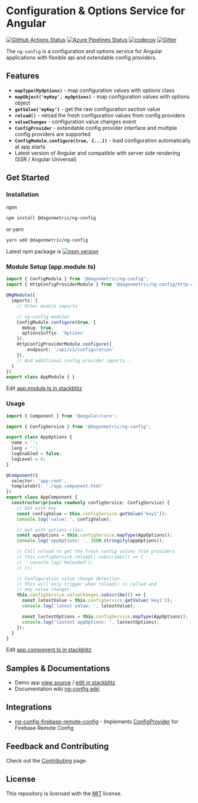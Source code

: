 # Configuration & Options Service for Angular

[![GitHub Actions Status](https://github.com/DagonMetric/ng-config/workflows/Main%20Workflow/badge.svg)](https://github.com/DagonMetric/ng-config/actions)
[![Azure Pipelines Status](https://dev.azure.com/DagonMetric/ng-config/_apis/build/status/DagonMetric.ng-config?branchName=master)](https://dev.azure.com/DagonMetric/ng-config/_build?definitionId=9)
[![codecov](https://codecov.io/gh/DagonMetric/ng-config/branch/master/graph/badge.svg)](https://codecov.io/gh/DagonMetric/ng-config)
[![Gitter](https://badges.gitter.im/DagonMetric/general.svg)](https://gitter.im/DagonMetric/general?utm_source=badge&utm_medium=badge&utm_campaign=pr-badge)

The `ng-config` is a configuration and options service for Angular applications with flexible api and extendable config providers.

## Features

* **`mapType(MyOptions)`** - map configuration values with options class
* **`mapObject('myKey', myOptions)`** - map configuration values with options object
* **`getValue('myKey')`** - get the raw configuration section value
* **`reload()`** - reload the fresh configuration values from config providers
* **`valueChanges`** - configuration value changes event
* **`ConfigProvider`** - extendable config provider interface and multiple config providers are supported
* **`ConfigModule.configure(true, {...})`** - load configuration automatically at app starts
* Latest version of Angular and compatible with server side rendering (SSR / Angular Universal)

## Get Started

### Installation

npm

```bash
npm install @dagonmetric/ng-config
```

or yarn

```bash
yarn add @dagonmetric/ng-config
```

Latest npm package is [![npm version](https://img.shields.io/npm/v/@dagonmetric/ng-config.svg)](https://www.npmjs.com/package/@dagonmetric/ng-config)

### Module Setup (app.module.ts)

```typescript
import { ConfigModule } from '@dagonmetric/ng-config';
import { HttpConfigProviderModule } from '@dagonmetric/ng-config/http-config';

@NgModule({
  imports: [
    // Other module imports

    // ng-config modules
    ConfigModule.configure(true, {
      debug: true,
      optionsSuffix: 'Options'
    }),
    HttpConfigProviderModule.configure({
        endpoint: '/api/v1/configuration'
    }),
    // And additional config provider imports...
  ]
})
export class AppModule { }
```

Edit [app.module.ts in stackblitz](https://stackblitz.com/github/dagonmetric/ng-config/tree/master/samples/demo-app?file=src%2Fapp%2Fapp.module.ts)

### Usage

```typescript
import { Component } from '@angular/core';

import { ConfigService } from '@dagonmetric/ng-config';

export class AppOptions {
  name = '';
  lang = '';
  logEnabled = false;
  logLevel = 0;
}

@Component({
  selector: 'app-root',
  templateUrl: './app.component.html'
})
export class AppComponent {
  constructor(private readonly configService: ConfigService) {
    // Get with key
    const configValue = this.configService.getValue('key1'));
    console.log('value: ', configValue);

    // Get with options class
    const appOptions = this.configService.mapType(AppOptions));
    console.log('appOptions: ', JSON.stringify(appOptions));

    // Call reload to get the fresh config values from providers
    // this.configService.reload().subscribe(() => {
    //   console.log('Reloaded');
    // });

    // Configuration value change detection
    // This will only trigger when reload() is called and
    // any value changes
    this.configService.valueChanges.subscribe(() => {
      const latestValue = this.configService.getValue('key1'));
      console.log('latest value: ', latestValue);

      const lastestOptions = this.configService.mapType(AppOptions));
      console.log('lastest appOptions: ', lastestOptions);
    });
  }
}
```

Edit [app.component.ts in stackblitz](https://stackblitz.com/github/dagonmetric/ng-config/tree/master/samples/demo-app?file=src%2Fapp%2Fapp.component.ts)

## Samples & Documentations

* Demo app [view source](https://github.com/DagonMetric/ng-config/tree/master/samples/demo-app) / [edit in stackblitz](https://stackblitz.com/github/dagonmetric/ng-config/tree/master/samples/demo-app)
* Documentation wiki [ng-config wiki](https://github.com/DagonMetric/ng-config/wiki)

## Integrations

* [ng-config-firebase-remote-config](https://github.com/DagonMetric/ng-config-firebase-remote-config) - Implements [ConfigProvider](https://github.com/DagonMetric/ng-config/blob/master/modules/ng-config/src/config-provider.ts) for Firebase Remote Config

## Feedback and Contributing

Check out the [Contributing](https://github.com/DagonMetric/ng-config/blob/master/CONTRIBUTING.md) page.

## License

This repository is licensed with the [MIT](https://github.com/DagonMetric/ng-config/blob/master/LICENSE) license.

